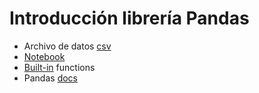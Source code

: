 # Introducción librería Pandas

- Archivo de datos [csv](./files/db.csv)
- [Notebook](.files/Python_para_Data_Science_Pandas.ipynb)
- [Built-in](https://docs.python.org/3/library/functions.html) functions
- Pandas [docs](https://pandas.pydata.org/pandas-docs/stable/)
